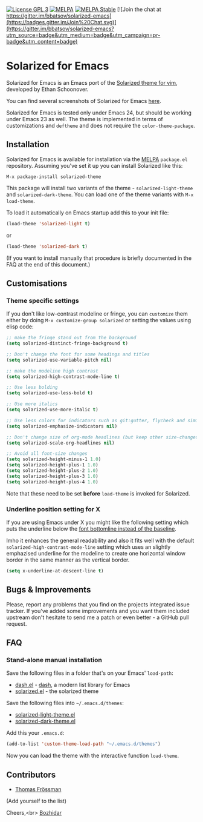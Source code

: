 [![License GPL 3][badge-license]](http://www.gnu.org/licenses/gpl-3.0.txt)
[![MELPA](http://melpa.org/packages/solarized-theme-badge.svg)](http://melpa.org/#/solarized-theme)
[![MELPA Stable](http://stable.melpa.org/packages/solarized-theme-badge.svg)](http://stable.melpa.org/#/solarized-theme)
[![Join the chat at https://gitter.im/bbatsov/solarized-emacs](https://badges.gitter.im/Join%20Chat.svg)](https://gitter.im/bbatsov/solarized-emacs?utm_source=badge&utm_medium=badge&utm_campaign=pr-badge&utm_content=badge)

# Solarized for Emacs

Solarized for Emacs is an Emacs port of the [Solarized theme for vim](http://ethanschoonover.com/solarized),
developed by Ethan Schoonover.

You can find several screenshots of Solarized for Emacs [here](https://emacsthemes.com/themes/solarized-themes.html).

Solarized for Emacs is tested only under Emacs 24, but should be
working under Emacs 23 as well. The theme is implemented in terms of
customizations and `deftheme` and does not require the
`color-theme-package`.

## Installation

Solarized for Emacs is available for installation via the
[MELPA](http://melpa.org)  `package.el`
repository. Assuming you've set it up you can install Solarized like this:

`M-x package-install solarized-theme`

This package will install two variants of the theme - `solarized-light-theme`
and `solarized-dark-theme`. You can load one of the theme variants with `M-x
load-theme`.

To load it automatically on Emacs startup add this to your init file:

```el
(load-theme 'solarized-light t)
```

or

```el
(load-theme 'solarized-dark t)
```

(If you want to install manually that procedure is briefly documented in the
FAQ at the end of this document.)

## Customisations

### Theme specific settings

If you don't like low-contrast modeline or fringe, you can `customize` them
either by doing `M-x customize-group solarized` or setting the values using
elisp code:

```el
;; make the fringe stand out from the background
(setq solarized-distinct-fringe-background t)

;; Don't change the font for some headings and titles
(setq solarized-use-variable-pitch nil)

;; make the modeline high contrast
(setq solarized-high-contrast-mode-line t)

;; Use less bolding
(setq solarized-use-less-bold t)

;; Use more italics
(setq solarized-use-more-italic t)

;; Use less colors for indicators such as git:gutter, flycheck and similar
(setq solarized-emphasize-indicators nil)

;; Don't change size of org-mode headlines (but keep other size-changes)
(setq solarized-scale-org-headlines nil)

;; Avoid all font-size changes
(setq solarized-height-minus-1 1.0)
(setq solarized-height-plus-1 1.0)
(setq solarized-height-plus-2 1.0)
(setq solarized-height-plus-3 1.0)
(setq solarized-height-plus-4 1.0)

```

Note that these need to be set **before** `load-theme` is invoked for Solarized.

### Underline position setting for X

If you are using Emacs under X you might like the following setting which puts
the underline below the
[font bottomline instead of the baseline](https://publib.boulder.ibm.com/infocenter/pseries/v5r3/topic/com.ibm.aix.graPHIGS/doc/phigstrf/figures/afma5rbd.jpg).

Imho it enhances the general readability and also it fits well with the default
`solarized-high-contrast-mode-line` setting which uses an slightly emphazised
underline for the modeline to create one horizontal window border in the same
manner as the vertical border.

```el
(setq x-underline-at-descent-line t)
```

## Bugs & Improvements

Please, report any problems that you find on the projects integrated
issue tracker. If you've added some improvements and you want them
included upstream don't hesitate to send me a patch or even better - a
GitHub pull request.

## FAQ

### Stand-alone manual installation

Save the following files in a folder that's on your Emacs' `load-path`:

* [dash.el](https://raw.githubusercontent.com/magnars/dash.el/master/dash.el) - [dash](https://github.com/magnars/dash.el), a modern list library for Emacs
* [solarized.el](https://raw.githubusercontent.com/bbatsov/solarized-emacs/master/solarized.el) - the solarized theme

Save the following files into `~/.emacs.d/themes`:

* [solarized-light-theme.el](https://raw.githubusercontent.com/bbatsov/solarized-emacs/master/solarized-light-theme.el)
* [solarized-dark-theme.el](https://raw.githubusercontent.com/bbatsov/solarized-emacs/master/solarized-dark-theme.el)

Add this your `.emacs.d`:

```el
(add-to-list 'custom-theme-load-path "~/.emacs.d/themes")
```

Now you can load the theme with the interactive function `load-theme`.

## Contributors

- [Thomas Frössman](http://t.jossystem.se)

(Add yourself to the list)

Cheers,<br\>
[Bozhidar](http://twitter.com/bbatsov)

[badge-license]: https://img.shields.io/badge/license-GPL_3-green.svg
